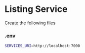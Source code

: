 # Listing Service

Create the following files

### .env
~~~sh
SERVICES_URI=http://localhost:7000
~~~